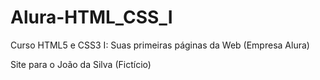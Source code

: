 # Alura-HTML_CSS_I
Curso HTML5 e CSS3 I: Suas primeiras páginas da Web (Empresa Alura)


Site para o João da Silva (Fictício)
